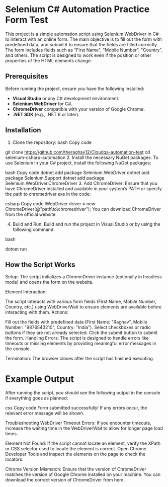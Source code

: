 
# Selenium C# Automation Practice Form Test
This project is a simple automation script using Selenium WebDriver in C# to interact with an online form. The main objective is to fill out the form with predefined data, and submit it to ensure that the fields are filled correctly. The form includes fields such as "First Name", "Mobile Number", "Country", and others. The script is designed to work even if the position or other properties of the HTML elements change.

## Prerequisites

Before running the project, ensure you have the following installed:

- **Visual Studio** or any C# development environment.
- **Selenium WebDriver** for C#.
- **ChromeDriver** compatible with your version of Google Chrome.
- **.NET SDK** (e.g., .NET 6 or later).

## Installation
1. Clone the repository:
bash
Copy code

git clone https://github.com/theraghav12/Cloudqa-automation-test
cd selenium-csharp-automation 
2. Install the necessary NuGet packages:
To use Selenium in your C# project, install the following NuGet packages:

bash
Copy code
dotnet add package Selenium.WebDriver
dotnet add package Selenium.Support
dotnet add package Selenium.WebDriver.ChromeDriver
3. Add ChromeDriver:
Ensure that you have ChromeDriver installed and available in your system’s PATH or specify the path to chromedriver.exe in the code:

csharp
Copy code
IWebDriver driver = new ChromeDriver(@"path\to\chromedriver");
You can download ChromeDriver from the official website.

4. Build and Run:
Build and run the project in Visual Studio or by using the following command:

bash

dotnet run
## How the Script Works
Setup: The script initializes a ChromeDriver instance (optionally in headless mode) and opens the form on the website.

Element Interaction:

The script interacts with various form fields (First Name, Mobile Number, Country, etc.) using WebDriverWait to ensure elements are available before interacting with them.
Actions:

Fill out the fields with predefined data (First Name: "Raghav", Mobile Number: "9876543210", Country: "India").
Select checkboxes or radio buttons if they are not already selected.
Click the submit button to submit the form.
Handling Errors: The script is designed to handle errors like timeouts or missing elements by providing meaningful error messages in the console.

Termination: The browser closes after the script has finished executing.

# Example Output
After running the script, you should see the following output in the console if everything goes as planned:

css
Copy code
Form submitted successfully!
If any errors occur, the relevant error message will be shown.

Troubleshooting
WebDriver Timeout Errors: If you encounter timeouts, increase the waiting time in the WebDriverWait to allow for longer page load times.

Element Not Found: If the script cannot locate an element, verify the XPath or CSS selector used to locate the element is correct. Open Chrome Developer Tools and inspect the elements on the page to check the locators.

Chrome Version Mismatch: Ensure that the version of ChromeDriver matches the version of Google Chrome installed on your machine. You can download the correct version of ChromeDriver from here.

